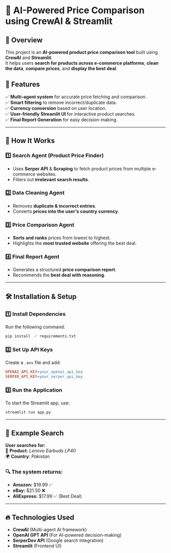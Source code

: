 # 🛒 AI-Powered Price Comparison using CrewAI & Streamlit

## 🚀 Overview
This project is an **AI-powered product price comparison tool** built using **CrewAI** and **Streamlit**.  
It helps users **search for products across e-commerce platforms**, **clean the data**, **compare prices**, and **display the best deal**.

## 🎯 Features
✅ **Multi-agent system** for accurate price fetching and comparison.  
✅ **Smart filtering** to remove incorrect/duplicate data.  
✅ **Currency conversion** based on user location.  
✅ **User-friendly Streamlit UI** for interactive product searches.  
✅ **Final Report Generation** for easy decision-making.  

---

## 📜 How It Works

### **1️⃣ Search Agent (Product Price Finder)**
- Uses **Serper API** & **Scraping** to fetch product prices from multiple e-commerce websites.  
- Filters out **irrelevant search results**.

### **2️⃣ Data Cleaning Agent**
- Removes **duplicate & incorrect entries**.  
- Converts **prices into the user's country currency**.  

### **3️⃣ Price Comparison Agent**
- **Sorts and ranks** prices from lowest to highest.  
- Highlights the **most trusted website** offering the best deal.  

### **4️⃣ Final Report Agent**
- Generates a structured **price comparison report**.  
- Recommends the **best deal with reasoning**.  

---

## 🛠️ Installation & Setup

### **1️⃣ Install Dependencies**
Run the following command:  
```bash
pip install -r requirements.txt
```

### **2️⃣ Set Up API Keys**
Create a `.env` file and add:
```makefile
OPENAI_API_KEY=your_openai_api_key
SERPER_API_KEY=your_serper_api_key
```

### **3️⃣ Run the Application**
To start the Streamlit app, use:
```bash
streamlit run app.py
```

---

## 📌 Example Search

**User searches for:**  
🛒 **Product**: _Lenovo Earbuds LP40_  
🌍 **Country**: _Pakistan_

### **🔍 The system returns:**
- **Amazon:** $19.99 ✅
- **eBay:** $21.50 ❌
- **AliExpress:** $17.99 ✅ (Best Deal)

---

## 🔥 Technologies Used

- **CrewAI** (Multi-agent AI framework)
- **OpenAI GPT API** (For AI-powered decision-making)
- **SerperDev API** (Google search integration)
- **Streamlit** (Frontend UI)

